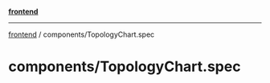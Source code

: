 [**frontend**](../README.md)

***

[frontend](../modules.md) / components/TopologyChart.spec

# components/TopologyChart.spec
